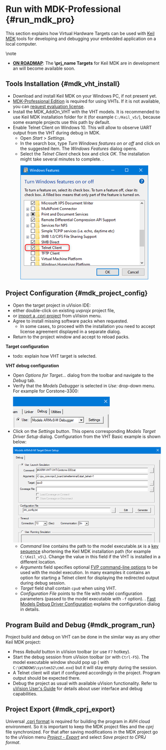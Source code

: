 # Run with MDK-Professional {#run_mdk_pro}

This section explains how Virtual Hardware Targets can be used with [Keil MDK](https://developer.arm.com/tools-and-software/embedded/keil-mdk) tools for developing and debugging your embedded application on a local computer.

\note
  - [**ON ROADMAP**](../../overview/html/index.html#Roadmap): The **\prj_name Targets** for Keil MDK are in development an will become available soon.

## Tools Installation {#mdk_vht_install}

 - Download and install Keil MDK on your Windows PC, if not present yet.
 - [MDK-Professional Edition](https://developer.arm.com/tools-and-software/embedded/keil-mdk/buy) is required for using VHTs. If it is not available, you can [request evaluation license](https://www.keil.com/support/man/docs/license/license_eval.htm).
 - Install the MDK_AddOn_VHT with the VHT models. It is recommended to use Keil MDK installation folder for it (for example `C:/Keil_v5/`), because some example projects use this path by default.
 - Enable Telnet Client on Windows 10. This will allow to observe UART output from the VHT during debug in MDK.
   - Open _Start_ > _Settings_.
   - In the search box, type _Turn Windows features on or off_ and click on the suggested item. The _Windows Features_ dialog opens.
   - Select the _Telnet Client_ check box and click _OK_. The installation might take several minutes to
complete.
   .
   ![Enable Windows Telnet Client](images/windows_telnet_enable.png)

## Project Configuration {#mdk_project_config}

 - Open the target project in uVision IDE:
  - either double-click on existing *uvprojx* project file,
  - or [import a .cprj project](https://www.keil.com/support/man/docs/uv4/uv4_ui_import.htm) from uVision menu.
 - Agree to install missing software packs when requested.
   - In some cases, to proceed with the installation you need to accept license agreement displayed in a separate dialog.
 - Return to the project window and accept to reload packs.

**Target configuration**
 - todo: explain how VHT target is selected.

**VHT debug configuration**
 - Open _Options for Target..._ dialog from the toolbar and navigate to the  _Debug_ tab.
 - Verify that the _Models Debugger_ is selected in _Use:_ drop-down menu. For example for Corstone-3300:<br>
   ![Models ARMv8-M Debugger](images/uv4_model_debug.png)
 - Click on the _Settings_ button. This opens corresponding _Models Target Driver Setup_ dialog. Configuration from the VHT Basic example is shown below:
    ![VHT model configuration in VHT Basic example](images/vht_uv4_setup_basic.png)
    - _Command_ line contains the path to the model executable.`$K` is a [key sequence](https://www.keil.com/support/man/docs/uv4/uv4_ut_keysequence.htm) shortening the Keil MDK installation path (for example `C:\Keil_v5\`). Change the value in this field if the VHT is installed in a different location.
    - _Arguments_ field specifies optional [FVP command-line options](https://developer.arm.com/documentation/100966/1116/Getting-Started-with-Fixed-Virtual-Platforms/FVP-command-line-options) to be used with the model execution. In many examples it contains an option for starting a Telnet client for displaying the redirected output during debug session.
    - _Target_ field shall contain `cpu0` when using VHT.
    - _Configuration File_ points to the file with model configuration parameters (passed to the model executable with `-f` option).
    .
  [Fast Models Debug Driver Configuration](https://www.keil.com/support/man/docs/fstmdls/fstmdls_debug_cfg.htm) explains the configuration dialog in details.

## Program Build and Debug {#mdk_program_run}

Project build and debug on VHT can be done in the similar way as any other Keil MDK project:

 - Press _Rebuild_ button in uVision toolbar (or use `F7` hotkey).
 - Start the debug session from uVision toolbar (or with `Ctrl-F5`). The model executable window should pop up ( with `C:\WINDOWS\system32\cmd.exe`) but it will stay empty during the session.
 - A Telnet client will start if configured accordingly in the project. Program output should be expected there.
 - Debug the project as usual with available uVision functionality. Refer to [uVision User's Guide](https://www.keil.com/support/man/docs/uv4/) for details about user interface and debug capabilities.

## Project Export {#mdk_cprj_export}

Universal [.cprj format](https://arm-software.github.io/CMSIS_5/Build/html/cprjFormat_pg.html) is required for building the program in AVH cloud environment. So it is important to keep the MDK project files and the _cprj_ file synchronized. For that after saving modifications in the MDK project go to the uVision menu [_Project_ - _Export_](https://www.keil.com/support/man/docs/uv4/uv4_ui_export.htm) and select _Save project to CPRJ format_.
